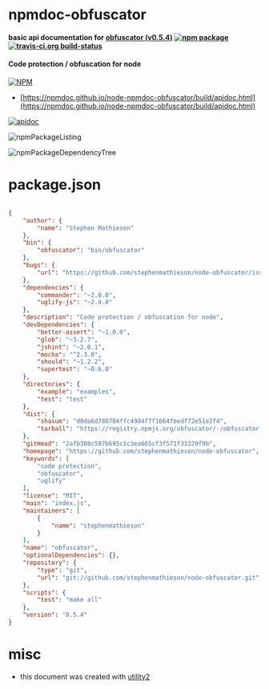 # npmdoc-obfuscator

#### basic api documentation for  [obfuscator (v0.5.4)](https://github.com/stephenmathieson/node-obfuscator)  [![npm package](https://img.shields.io/npm/v/npmdoc-obfuscator.svg?style=flat-square)](https://www.npmjs.org/package/npmdoc-obfuscator) [![travis-ci.org build-status](https://api.travis-ci.org/npmdoc/node-npmdoc-obfuscator.svg)](https://travis-ci.org/npmdoc/node-npmdoc-obfuscator)

#### Code protection / obfuscation for node

[![NPM](https://nodei.co/npm/obfuscator.png?downloads=true&downloadRank=true&stars=true)](https://www.npmjs.com/package/obfuscator)

- [https://npmdoc.github.io/node-npmdoc-obfuscator/build/apidoc.html](https://npmdoc.github.io/node-npmdoc-obfuscator/build/apidoc.html)

[![apidoc](https://npmdoc.github.io/node-npmdoc-obfuscator/build/screenCapture.buildCi.browser.%252Ftmp%252Fbuild%252Fapidoc.html.png)](https://npmdoc.github.io/node-npmdoc-obfuscator/build/apidoc.html)

![npmPackageListing](https://npmdoc.github.io/node-npmdoc-obfuscator/build/screenCapture.npmPackageListing.svg)

![npmPackageDependencyTree](https://npmdoc.github.io/node-npmdoc-obfuscator/build/screenCapture.npmPackageDependencyTree.svg)



# package.json

```json

{
    "author": {
        "name": "Stephen Mathieson"
    },
    "bin": {
        "obfuscator": "bin/obfuscator"
    },
    "bugs": {
        "url": "https://github.com/stephenmathieson/node-obfuscator/issues"
    },
    "dependencies": {
        "commander": "~2.0.0",
        "uglify-js": "~2.4.0"
    },
    "description": "Code protection / obfuscation for node",
    "devDependencies": {
        "better-assert": "~1.0.0",
        "glob": "~3.2.7",
        "jshint": "~2.0.1",
        "mocha": "^2.3.0",
        "should": "~1.2.2",
        "supertest": "~0.6.0"
    },
    "directories": {
        "example": "examples",
        "test": "test"
    },
    "dist": {
        "shasum": "d0da6d780704ffc4904f7f1664fbedf72e51e2f4",
        "tarball": "https://registry.npmjs.org/obfuscator/-/obfuscator-0.5.4.tgz"
    },
    "gitHead": "2afb308c597b695c1c3ea665cf3f571f33329f9b",
    "homepage": "https://github.com/stephenmathieson/node-obfuscator",
    "keywords": [
        "code protection",
        "obfuscator",
        "uglify"
    ],
    "license": "MIT",
    "main": "index.js",
    "maintainers": [
        {
            "name": "stephenmathieson"
        }
    ],
    "name": "obfuscator",
    "optionalDependencies": {},
    "repository": {
        "type": "git",
        "url": "git://github.com/stephenmathieson/node-obfuscator.git"
    },
    "scripts": {
        "test": "make all"
    },
    "version": "0.5.4"
}
```



# misc
- this document was created with [utility2](https://github.com/kaizhu256/node-utility2)
